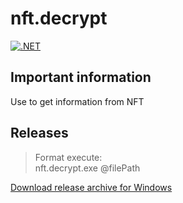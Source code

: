 # nft.decrypt

[![.NET](https://github.com/maximiliysiss/nft.decrypt/actions/workflows/dotnet.yml/badge.svg?branch=master)](https://github.com/maximiliysiss/nft.decrypt/actions/workflows/dotnet.yml)

## Important information

Use to get information from NFT

## Releases 

> Format execute:  
> nft.decrypt.exe @filePath

[Download release archive for Windows](https://github.com/maximiliysiss/nft.decrypt/suites/4557981890/artifacts/122444823)
